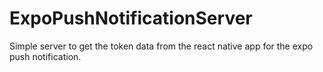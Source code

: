 # ExpoPushNotificationServer
Simple server to get the token data from the react native app for the expo push notification.
